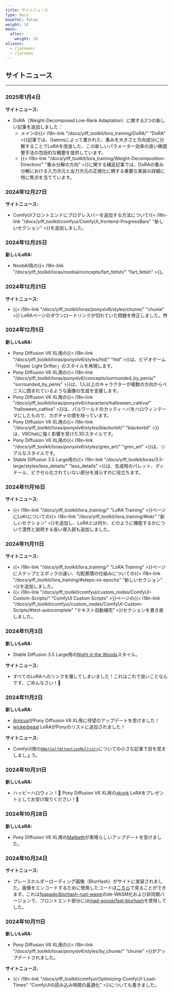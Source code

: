 ```yaml
---
title: サイトニュース
type: docs
bookToC: false
weight: 10
menu:
  after:
    weight: 10
aliases:
  - /ja/news/
  - /ja/news
---
```


## サイトニュース

---

### 2025年1月4日

**サイトニュース:**

- DoRA（Weight-Decomposed Low-Rank Adaptation）に関する2つの新しい記事を追加しました：
  - メインの{{< i18n-link "/docs/yiff_toolkit/lora_training/DoRA/" "DoRA" >}}記事では、Gaerosによって書かれた、重みを大きさと方向成分に分解することでLoRAを改良した、この新しいパラメーター効率の良い微調整手法の包括的な概要を提供しています。
  - {{< i18n-link "/docs/yiff_toolkit/lora_training/Weight-Decomposition-Direction/" "重み分解の方向" >}}に関する補足記事では、DoRAの重み分解における入力次元と出力次元の正規化に関する重要な実装の詳細に特に焦点を当てています。

### 2024年12月27日

**サイトニュース:**

- ComfyUIフロントエンドにプログレスバーを追加する方法について{{< i18n-link "/docs/yiff_toolkit/comfyui/ComfyUI_frontend-ProgressBars" "新しいセクション" >}}を追加しました。

### 2024年12月25日

**新しいLoRA:**

- NoobAI用の{{< i18n-link "/docs/yiff_toolkit/loras/noobai/concepts/fart_fetish/" "fart_fetish" >}}。

### 2024年12月21日

**サイトニュース:**

- {{< i18n-link "/docs/yiff_toolkit/loras/ponyxlv6/styles/chunie/" "chunie" >}} LoRAページのダウンロードリンクが切れていた問題を修正しました。😳

### 2024年12月5日

**新しいLoRA:**

- Pony Diffusion V6 XL用の{{< i18n-link "/docs/yiff_toolkit/loras/ponyxlv6/styles/hld/" "hld" >}}は、ビデオゲーム「Hyper Light Drifter」のスタイルを再現します。
- Pony Diffusion V6 XL用の{{< i18n-link "/docs/yiff_toolkit/loras/ponyxlv6/concepts/surrounded_by_penis/" "surrounded_by_penis" >}}は、1人以上のキャラクターが複数の方向からペニスに囲まれているような画像の生成を支援します。
- Pony Diffusion V6 XL用の{{< i18n-link "/docs/yiff_toolkit/loras/ponyxlv6/characters/halloween_cattiva/" "halloween_cattiva" >}}は、パルワールドのカッティーバをハロウィンテーマにしたもので、カボチャの頭を持っています。
- Pony Diffusion V6 XL用の{{< i18n-link "/docs/yiff_toolkit/loras/ponyxlv6/styles/blackorbit/" "blackorbit" >}}は、VRChatに強く影響を受けた3Dスタイルです。
- Pony Diffusion V6 XL用の{{< i18n-link "/docs/yiff_toolkit/loras/ponyxlv6/styles/gren_art/" "gren_art" >}}は、リアルなスタイルです。
- Stable Diffusion 3.5 Large用の{{< i18n-link "/docs/yiff_toolkit/loras/3.5-large/styles/less_details/" "less_details" >}}は、生成時のパレット、ディテール、ピクセル化されていない部分を減らすのに役立ちます。

### 2024年11月16日

**サイトニュース:**

- {{< i18n-link "/docs/yiff_toolkit/lora_training/" "LoRA Training" >}}ページにLoKrについての{{< i18n-link "/docs/yiff_toolkit/lora_training/#lokr" "新しいセクション" >}}を追加し、LoRAとは何か、どのように機能するかについて漠然と説明する長い導入部も追加しました。

### 2024年11月11日

**サイトニュース:**

- {{< i18n-link "/docs/yiff_toolkit/lora_training/" "LoRA Training" >}}ページにステップとエポックの違い、勾配累積の仕組みについての{{< i18n-link "/docs/yiff_toolkit/lora_training/#steps-vs-epochs" "新しいセクション" >}}を追加しました。
- {{< i18n-link "/docs/yiff_toolkit/comfyui/custom_nodes/ComfyUI-Custom-Scripts/" "ComfyUI Custom Scripts" >}}ページの{{< i18n-link "/docs/yiff_toolkit/comfyui/custom_nodes/ComfyUI-Custom-Scripts/#text-autocomplete" "テキスト自動補完" >}}セクションを書き直しました。

### 2024年11月3日

**新しいLoRA:**

- Stable Diffusion 3.5 Large用の[Night in the Woods](/docs/yiff_toolkit/loras/3.5-large/styles/nitw)スタイル。

**サイトニュース:**

- すべてのLoRAへのリンクを壊してしまいました！これはこれで良いことなんです、ごめんなさい！🐺

### 2024年11月2日

**新しいLoRA:**

- [Amicus](/docs/yiff_toolkit/loras/ponyxlv6/characters/amicus)がPony Diffusion V6 XL用に待望のアップデートを受けました！
- [wickerbeast](/docs/yiff_toolkit/loras/ponyxlv6/characters/wickerbeast) LoRAがPonyのリストに追加されました！

**サイトニュース:**

- ComfyUI用の[`UNetSelfAttentionMultiply`](/docs/yiff_toolkit/comfyui/UNetSelfAttentionMultiply)についての小さな記事で目を覚ましましょう。

### 2024年10月31日

**新しいLoRA:**

- ハッピーハロウィン！🎃 Pony Diffusion V6 XL用の[skunk](/docs/yiff_toolkit/loras/ponyxlv6/characters/skunk) LoRAをプレゼントとしてお受け取りください！🦨

### 2024年10月28日

**新しいLoRA:**

- Pony Diffusion V6 XL用の[Maliketh](/docs/yiff_toolkit/loras/ponyxlv6/characters/maliketh)が素晴らしいアップデートを受けました。

### 2024年10月24日

**サイトニュース:**

- プレースホルダーローディング画像（BlurHash）がサイトに実装されました。画像をエンコードするために使用したコードは[こちら](https://github.com/ka-de/blurhash)で見ることができます。これは[fpapado/blurhash-rust-wasm](https://github.com/fpapado/blurhash-rust-wasm)のde-WASM化および非同期バージョンで、フロントエンド部分には[mad-gooze/fast-blurhash](https://github.com/mad-gooze/fast-blurhash)を使用してした。

### 2024年10月11日

**新しいLoRA:**

- Pony Diffusion V6 XL用の{{< i18n-link "/docs/yiff_toolkit/loras/ponyxlv6/styles/by_chunie/" "chunie" >}}がアップデートされました。

**サイトニュース:**

- {{< i18n-link "/docs/yiff_toolkit/comfyui/Optimizing-ComfyUI-Load-Times" "ComfyUIの読み込み時間の最適化" >}}についても書きました。
